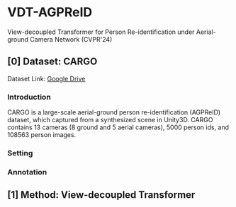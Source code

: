 # VDT-AGPReID
View-decoupled Transformer for Person Re-identification under Aerial-ground Camera Network (CVPR'24)

## [0] Dataset: CARGO
Dataset Link: [Google Drive](https://drive.google.com/file/d/1yDjyH0VtW7efxP3vgQjIqTx2oafCB67t/view?usp=drive_link)

### Introduction
CARGO is a large-scale aerial-ground person re-identification (AGPReID) dataset, which captured from a synthesized scene in Unity3D. CARGO contains 13 cameras (8 ground and 5 aerial cameras), 5000 person ids, and 108563 person images.


### Setting

### Annotation

## [1] Method: View-decoupled Transformer
